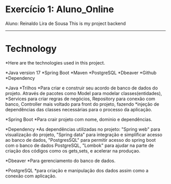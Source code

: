 # Exercício 1: Aluno_Online
Aluno: Reinaldo Lira de Sousa
This is my project backend
__________________________________________________________________________________________________________________________________
# Technology
*Here are the technologies used in this project.

   *Java version 17
   *Spring Boot 
   *Maven
   *PostgreSQL
   *Dbeaver
   *Github
   *Dependency

*Java
   *Trilhos
      *Para criar e construir seu acordo de banco de dados do projeto. Através de pacotes como Model para modelar classes(entidades),
      *Services para criar regras de negócios, Repository para conexão com banco, Controller mais voltado para front do projeto, fazendo
      *injeção de dependências das classes necessárias para o processo da aplicação.

*Spring Boot
   *Para crair projeto com nome, dominio e dependências. 

*Dependency
   *As dependências utilizadas no projeto: "Spring web" para visualização do projeto, "Spring data" para integração e simplificar acesso ao
   banco de dados, "PostgresSQL" para permitir acesso do spring boot com o banco de dados PostgreSQL, "Lombok" para ajudar na parte de criação
   dos códigos como os gets,sets, e acelerar na produçao.


*Dbeaver
   *Para gerenciamento do banco de dados.

*PostgreSQL
  *para criação e manipulação dos dados assim como a conexão com aplicação.

